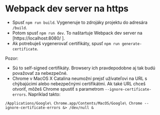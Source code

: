 # Webpack dev server na https

- Spusť `npm run build`. Vygeneruje to zdrojáky projektu do adresára `/build`.
- Potom spusť `npm run dev`. To naštartuje Webpack dev server na [https://localhost:8080/
].
- Ak potrebuješ vygenerovať certifikáty, spusť `npm run generate-certificate`.

Pozor:

- Sú to self-signed certifikáty. Browsery ich pravdepodobne aj tak budú považovať za nebezpečné.
- Chrome v MacOS X Catalina neumožní prejsť užívateľovi na URL s chýbajúcimi alebo nebezpečnými certifikátmi. Ak také URL chceš otvoriť, môžeš Chrome spustiť s parametrom `--ignore-certificate-errors`. Napríklad takto:

```
/Applications/Google\ Chrome.app/Contents/MacOS/Google\ Chrome --ignore-certificate-errors &> /dev/null &
```
